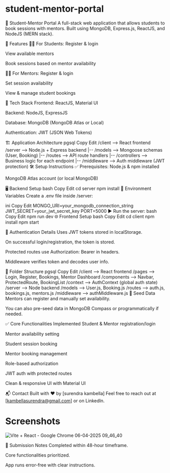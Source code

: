 # student-mentor-portal
📘 Student-Mentor Portal
A full-stack web application that allows students to book sessions with mentors. Built using MongoDB, Express.js, ReactJS, and NodeJS (MERN stack).

🚀 Features
👩‍🎓 For Students:
Register & login

View available mentors

Book sessions based on mentor availability

🧑‍🏫 For Mentors:
Register & login

Set session availability

View & manage student bookings

🧱 Tech Stack
Frontend: ReactJS, Material UI

Backend: NodeJS, ExpressJS

Database: MongoDB (MongoDB Atlas or Local)

Authentication: JWT (JSON Web Tokens)

🏗️ Application Architecture
pgsql
Copy
Edit
/client              --> React frontend
/server              --> Node.js + Express backend
  |-- /models        --> Mongoose schemas (User, Booking)
  |-- /routes        --> API route handlers
  |-- /controllers   --> Business logic for each endpoint
  |-- /middleware    --> Auth middleware (JWT protection)
🛠️ Setup Instructions
✅ Prerequisites:
Node.js & npm installed

MongoDB Atlas account (or local MongoDB)

🖥️ Backend Setup
bash
Copy
Edit
cd server
npm install
🔧 Environment Variables
Create a .env file inside /server:

ini
Copy
Edit
MONGO_URI=your_mongodb_connection_string
JWT_SECRET=your_jwt_secret_key
PORT=5000
▶️ Run the server:
bash
Copy
Edit
npm run dev
🌐 Frontend Setup
bash
Copy
Edit
cd client
npm install
npm start

🔐 Authentication Details
Uses JWT tokens stored in localStorage.

On successful login/registration, the token is stored.

Protected routes use Authorization: Bearer <token> in headers.

Middleware verifies token and decodes user info.

📁 Folder Structure
pgsql
Copy
Edit
/client              --> React frontend
  /pages             --> Login, Register, Bookings, Mentor Dashboard
  /components        --> Navbar, ProtectedRoute, BookingList
  /context           --> AuthContext (global auth state)
/server              --> Node backend
  /models            --> User.js, Booking.js
  /routes            --> auth.js, bookings.js, mentors.js
  /middleware        --> authMiddleware.js
🧪 Seed Data
Mentors can register and manually set availability.

You can also pre-seed data in MongoDB Compass or programmatically if needed.

✅ Core Functionalities Implemented
 Student & Mentor registration/login

 Mentor availability setting

 Student session booking

 Mentor booking management

 Role-based authorization

 JWT auth with protected routes

 Clean & responsive UI with Material UI
 


📬 Contact
Built with ❤️ by [surendra kambella]
Feel free to reach out at [kambellasurendra@gmail.com] or on LinkedIn.

# Screenshots
![Vite + React - Google Chrome 06-04-2025 09_46_40](https://github.com/user-attachments/assets/85e10e3e-97ba-4465-a173-a86cc14de72c)

📎 Submission Notes
Completed within 48-hour timeframe.

Core functionalities prioritized.

App runs error-free with clear instructions.

